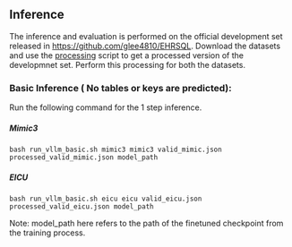 ## Inference 
The inference and evaluation is performed on the official development set released in https://github.com/glee4810/EHRSQL.
Download the datasets and use the [processing](process.py) script to get a processed version of the developmnet set. Perform this processing for both the datasets. 


### Basic Inference ( No tables or keys are predicted):
Run the following command for the 1 step inference. 

##### Mimic3
```
bash run_vllm_basic.sh mimic3 mimic3 valid_mimic.json processed_valid_mimic.json model_path
```

##### EICU
```
bash run_vllm_basic.sh eicu eicu valid_eicu.json processed_valid_eicu.json model_path
```

Note: model_path here refers to the path of the finetuned checkpoint from the training process. 

